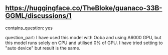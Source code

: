## https://huggingface.co/TheBloke/guanaco-33B-GGML/discussions/1

contains_question: yes

question_part: I have used this model with Ooba and using A6000 GPU, but this model runs solely on CPU and utilised 0% of GPU. I have tried setting to "auto device" but result is the same.